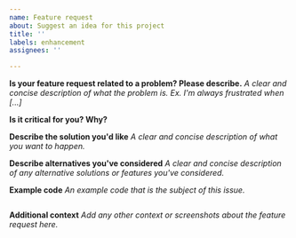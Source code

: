 ```yaml
---
name: Feature request
about: Suggest an idea for this project
title: ''
labels: enhancement
assignees: ''

---
```


**Is your feature request related to a problem? Please describe.**
_A clear and concise description of what the problem is. Ex. I'm always frustrated when [...]_

**Is it critical for you? Why?**

**Describe the solution you'd like**
_A clear and concise description of what you want to happen._

**Describe alternatives you've considered**
_A clear and concise description of any alternative solutions or features you've considered._

**Example code**
_An example code that is the subject of this issue._
```typescript

```

**Additional context**
_Add any other context or screenshots about the feature request here._
